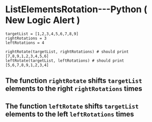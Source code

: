 # ListElementsRotation---Python ( **New Logic Alert** )

```
targetList = [1,2,3,4,5,6,7,8,9]
rightRotations = 3 
leftRotations = 4 

rightRotate(targetList, rightRotations) # should print [7,8,9,1,2,3,4,5,6]
leftRotate(targetList, leftRotations) # should print [5,6,7,8,9,1,2,3,4]
```

## The function `rightRotate` shifts `targetList` elements to the right `rightRotations` times
## The function `leftRotate` shifts `targetList` elements to the left `leftRotations` times
